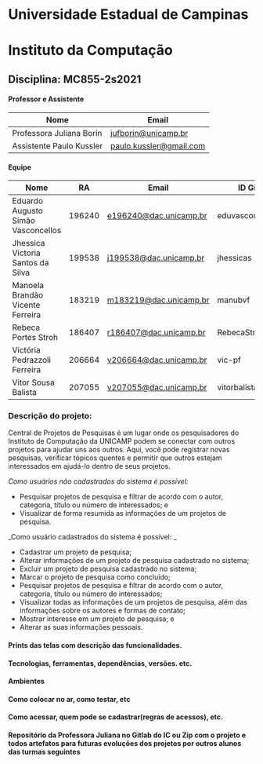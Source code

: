 # Universidade Estadual de Campinas
# Instituto da Computação

## Disciplina: MC855-2s2021

#### Professor e Assistente

| Nome                     | Email                   |
| ------------------------ | ------------------------|
| Professora Juliana Borin | jufborin@unicamp.br     |
| Assistente Paulo Kussler | paulo.kussler@gmail.com |


#### Equipe

| Nome               | RA               | Email                  | ID Git                |
| ------------------ | ---------------- | ---------------------- |---------------------- |
|Eduardo Augusto Simão Vasconcellos |196240| e196240@dac.unicamp.br |eduvasconcellos|
|Jhessica Victoria Santos da Silva  |199538| j199538@dac.unicamp.br |jhessicas|
|Manoela Brandão Vicente Ferreira   |183219| m183219@dac.unicamp.br |manubvf|
|Rebeca Portes Stroh                |186407| r186407@dac.unicamp.br |RebecaStroh|
|Victória Pedrazzoli Ferreira       |206664| v206664@dac.unicamp.br |vic-pf|
|Vitor Sousa Balista				|207055| v207055@dac.unicamp.br |vitorbalista|

### Descrição do projeto:
Central de Projetos de Pesquisas é um lugar onde os pesquisadores do Instituto de Computação da UNICAMP podem se conectar com outros projetos para ajudar uns aos outros. Aqui, você pode registrar novas pesquisas, verificar tópicos quentes e permitir que outros estejam interessados em ajudá-lo dentro de seus projetos.

 _Como usuários não cadastrados do sistema é possível:_
- Pesquisar projetos de pesquisa e filtrar de acordo com o autor, categoria, título ou número de interessados; e
- Visualizar de forma resumida as informações de um projetos de pesquisa.

 _Como usuário cadastrados do sistema é possível: _
- Cadastrar um projeto de pesquisa;
- Alterar informações de um projeto de pesquisa cadastrado no sistema;
- Excluir um projeto de pesquisa cadastrado no sistema;
- Marcar o projeto de pesquisa como concluído;
- Pesquisar projetos de pesquisa e filtrar de acordo com o autor, categoria, título ou número de interessados;
- Visualizar todas as informações de um projetos de pesquisa, além das informações sobre os autores e formas de contato;
- Mostrar interesse em um projeto de pesquisa; e
- Alterar as suas informações pessoais.


#### Prints das telas com descrição das funcionalidades. 


#### Tecnologias, ferramentas, dependências, versões. etc. 


#### Ambientes


#### Como colocar no ar, como testar, etc


#### Como acessar, quem pode se cadastrar(regras de acessos), etc.


#### Repositório da Professora Juliana no Gitlab do IC ou Zip com o projeto e todos artefatos para futuras evoluções dos projetos por outros alunos das turmas seguintes